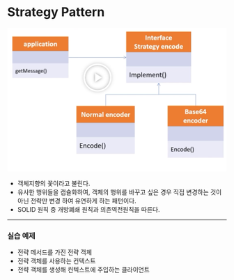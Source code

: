# Strategy Pattern

![img.png](img.png)
* 객체지향의 꽃이라고 불린다. 
* 유사한 행위들을 캡슐화하여, 객체의 행위를 바꾸고 싶은 경우 직접 변경하는 것이 아닌 전략만 변경 하여
유연하게 하는 패턴이다.
* SOLID 원칙 중 개방폐쇄 원칙과 의존역전원칙을 따른다.

---
### 실습 예제

* 전략 메서드를 가진 전략 객체
* 전략 객체를 사용하는 컨텍스트
* 전략 객체를 생성해 컨텍스트에 주입하는 클라이언트


